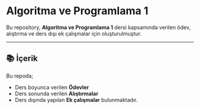 # Algoritma ve Programlama 1

Bu repository, **Algoritma ve Programlama 1** dersi kapsamında verilen ödev, alıştırma ve ders dışı ek çalışmalar için oluşturulmuştur.

---

## 📚 İçerik

Bu repoda;
- Ders boyunca verilen **Ödevler**
- Ders sonunda verilen **Alıştırmalar**
- Ders dışında yapılan **Ek çalışmalar**
bulunmaktadır.
